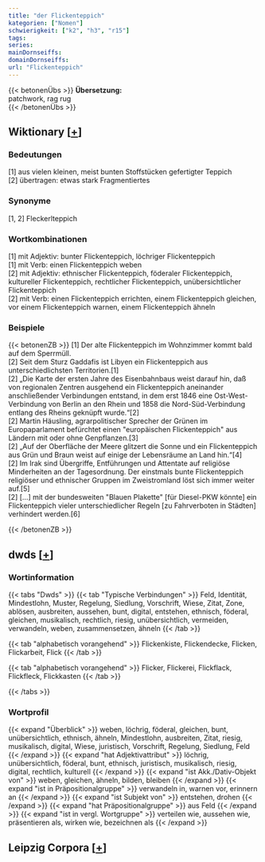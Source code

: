 ```yaml
---
title: "der Flickenteppich"
kategorien: ["Nomen"]
schwierigkeit: ["k2", "h3", "r15"]
tags:
series:
mainDornseiffs:
domainDornseiffs:
url: "Flickenteppich"
---
```


{{< betonenÜbs >}}
**Übersetzung:**  
patchwork, rag rug  
{{< /betonenÜbs >}}

## Wiktionary [[+](https://de.wiktionary.org/wiki/Flickenteppich)]

### Bedeutungen
[1] aus vielen kleinen, meist bunten Stoffstücken gefertigter Teppich  
[2] übertragen: etwas stark Fragmentiertes  

### Synonyme
[1, 2] Fleckerlteppich  

### Wortkombinationen
[1] mit Adjektiv: bunter Flickenteppich, löchriger Flickenteppich  
[1] mit Verb: einen Flickenteppich weben  
[2] mit Adjektiv: ethnischer Flickenteppich, föderaler Flickenteppich, kultureller Flickenteppich, rechtlicher Flickenteppich, unübersichtlicher Flickenteppich  
[2] mit Verb: einen Flickenteppich errichten, einem Flickenteppich gleichen, vor einem Flickenteppich warnen, einem Flickenteppich ähneln  

### Beispiele
{{< betonenZB >}}
[1] Der alte Flickenteppich im Wohnzimmer kommt bald auf dem Sperrmüll.  
[2] Seit dem Sturz Gaddafis ist Libyen ein Flickenteppich aus unterschiedlichsten Territorien.[1]  
[2] „Die Karte der ersten Jahre des Eisenbahnbaus weist darauf hin, daß von regionalen Zentren ausgehend ein Flickenteppich aneinander anschließender Verbindungen entstand, in dem erst 1846 eine Ost-West-Verbindung von Berlin an den Rhein und 1858 die Nord-Süd-Verbindung entlang des Rheins geknüpft wurde.“[2]  
[2] Martin Häusling, agrarpolitischer Sprecher der Grünen im Europaparlament befürchtet einen "europäischen Flickenteppich" aus Ländern mit oder ohne Genpflanzen.[3]  
[2] „Auf der Oberfläche der Meere glitzert die Sonne und ein Flickenteppich aus Grün und Braun weist auf einige der Lebensräume an Land hin.“[4]  
[2] Im Irak sind Übergriffe, Entführungen und Attentate auf religiöse Minderheiten an der Tagesordnung. Der einstmals bunte Flickenteppich religiöser und ethnischer Gruppen im Zweistromland löst sich immer weiter auf.[5]  
[2] […] mit der bundesweiten "Blauen Plakette" [für Diesel-PKW könnte] ein Flickenteppich vieler unterschiedlicher Regeln [zu Fahrverboten in Städten] verhindert werden.[6]  

{{< /betonenZB >}}


## dwds [[+](https://www.dwds.de/wb/Flickenteppich)]

### Wortinformation
{{< tabs "Dwds" >}}
{{< tab "Typische Verbindungen" >}}
Feld, Identität, Mindestlohn, Muster, Regelung, Siedlung, Vorschrift, Wiese, Zitat, Zone, ablösen, ausbreiten, aussehen, bunt, digital, entstehen, ethnisch, föderal, gleichen, musikalisch, rechtlich, riesig, unübersichtlich, vermeiden, verwandeln, weben, zusammensetzen, ähneln
{{< /tab >}}

{{< tab "alphabetisch vorangehend" >}}
Flickenkiste, Flickendecke, Flicken, Flickarbeit, Flick
{{< /tab >}}

{{< tab "alphabetisch vorangehend" >}}
Flicker, Flickerei, Flickflack, Flickfleck, Flickkasten
{{< /tab >}}

{{< /tabs >}}

### Wortprofil
{{< expand "Überblick" >}} weben, löchrig, föderal, gleichen, bunt, unübersichtlich, ethnisch, ähneln, Mindestlohn, ausbreiten, Zitat, riesig, musikalisch, digital, Wiese, juristisch, Vorschrift, Regelung, Siedlung, Feld {{< /expand >}}
{{< expand "hat Adjektivattribut" >}} löchrig, unübersichtlich, föderal, bunt, ethnisch, juristisch, musikalisch, riesig, digital, rechtlich, kulturell {{< /expand >}}
{{< expand "ist Akk./Dativ-Objekt von" >}} weben, gleichen, ähneln, bilden, bleiben {{< /expand >}}
{{< expand "ist in Präpositionalgruppe" >}} verwandeln in, warnen vor, erinnern an {{< /expand >}}
{{< expand "ist Subjekt von" >}} entstehen, drohen {{< /expand >}}
{{< expand "hat Präpositionalgruppe" >}} aus Feld {{< /expand >}}
{{< expand "ist in vergl. Wortgruppe" >}} verteilen wie, aussehen wie, präsentieren als, wirken wie, bezeichnen als {{< /expand >}}

## Leipzig Corpora [[+](https://corpora.uni-leipzig.de/en/res?word=Flickenteppich&corpusId=deu_newscrawl-public_2018)]

